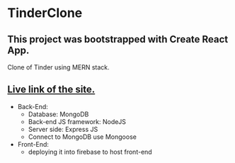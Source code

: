# TinderClone
## This project was bootstrapped with Create React App.<br/>
Clone of Tinder using MERN stack.<br/>
## [Live link of the site.](https://tinder-clone-7a169.web.app/)
* Back-End:
  * Database: MongoDB
  * Back-end JS framework: NodeJS
  * Server side: Express JS
  * Connect to MongoDB use Mongoose
* Front-End:
  * deploying it into firebase to host front-end
